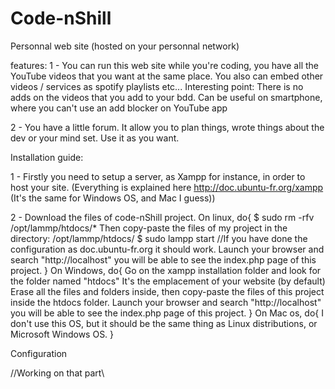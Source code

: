 # Code-nShill
Personnal web site (hosted on your personnal network)

features:
1 - You can run this web site while you're coding, you have all the YouTube videos that you want at the same place. You also can embed other videos / services as spotify playlists etc...
Interesting point: There is no adds on the videos that you add to your bdd. Can be useful on smartphone, where you can't use an add blocker on YouTube app

2 - You have a little forum. It allow you to plan things, wrote things about the dev or your mind set. Use it as you want.


Installation guide:

1 - Firstly you need to setup a server, as Xampp for instance, in order to host your site.
(Everything is explained here http://doc.ubuntu-fr.org/xampp (It's the same for Windows OS, and Mac I guess))

2 - Download the files of code-nShill project.
On linux, do{
  $ sudo rm -rfv /opt/lammp/htdocs/*
Then copy-paste the files of my project in the directory: /opt/lammp/htdocs/
  $ sudo lampp start //If you have done the configuration as doc.ubuntu-fr.org it should work.
Launch your browser and search "http://localhost" you will be able to see the index.php page of this project.
}
On Windows, do{
Go on the xampp installation folder and look for the folder named "htdocs" It's the emplacement of your website (by default)
Erase all the files and folders inside, then copy-paste the files of this project inside the htdocs folder.
Launch your browser and search "http://localhost" you will be able to see the index.php page of this project.
}
On Mac os, do{
I don't use this OS, but it should be the same thing as Linux distributions, or Microsoft Windows OS.
}


Configuration

//Working on that part\\
